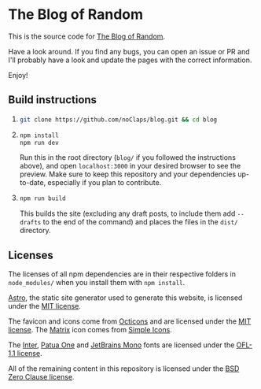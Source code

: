 # The Blog of Random

This is the source code for [The Blog of Random](https://blog.zerolimits.dev).

Have a look around. If you find any bugs, you can open an issue or PR and I'll probably have a look and update the pages with the correct information.

Enjoy!

## Build instructions

1.  ```bash
    git clone https://github.com/noClaps/blog.git && cd blog
    ```

2.  ```bash
    npm install
    npm run dev
    ```
    Run this in the root directory (`blog/` if you followed the instructions above), and open `localhost:3000` in your desired browser to see the preview. Make sure to keep this repository and your dependencies up-to-date, especially if you plan to contribute.

3. ```bash
   npm run build
   ```
   This builds the site (excluding any draft posts, to include them add `--drafts` to the end of the command) and places the files in the `dist/` directory.
    

## Licenses
The licenses of all npm dependencies are in their respective folders in `node_modules/` when you install them with `npm install`.

[Astro](https://astro.build), the static site generator used to generate this website, is licensed under the [MIT license](https://github.com/withastro/astro/blob/main/LICENSE).

The favicon and icons come from [Octicons](https://primer.style/octicons) and are licensed under the [MIT license](public/svg/LICENSE). The [Matrix](https://matrix.org) icon comes from [Simple Icons](https://simpleicons.org/).

The [Inter](https://rsms.me/inter/), [Patua One](https://fonts.google.com/specimen/Patua+One) and [JetBrains Mono](https://www.jetbrains.com/lp/mono/) fonts are licensed under the [OFL-1.1 license](https://github.com/rsms/inter/blob/master/LICENSE.txt).

All of the remaining content in this repository is licensed under the [BSD Zero Clause license](LICENSE).
